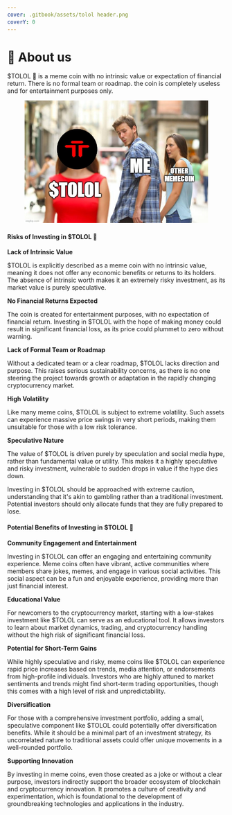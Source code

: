 ```yaml
---
cover: .gitbook/assets/tolol header.png
coverY: 0
---
```


# 💢 About us

$TOLOL 💢 is a meme coin with no intrinsic value or expectation of financial return. There is no formal team or roadmap. the coin is completely useless and for entertainment purposes only.

<figure><img src=".gitbook/assets/Meme.jpg" alt=""><figcaption></figcaption></figure>

#### Risks of Investing in $TOLOL 💢

**Lack of Intrinsic Value**

$TOLOL is explicitly described as a meme coin with no intrinsic value, meaning it does not offer any economic benefits or returns to its holders. The absence of intrinsic worth makes it an extremely risky investment, as its market value is purely speculative.

**No Financial Returns Expected**

The coin is created for entertainment purposes, with no expectation of financial return. Investing in $TOLOL with the hope of making money could result in significant financial loss, as its price could plummet to zero without warning.

**Lack of Formal Team or Roadmap**

Without a dedicated team or a clear roadmap, $TOLOL lacks direction and purpose. This raises serious sustainability concerns, as there is no one steering the project towards growth or adaptation in the rapidly changing cryptocurrency market.

**High Volatility**

Like many meme coins, $TOLOL is subject to extreme volatility. Such assets can experience massive price swings in very short periods, making them unsuitable for those with a low risk tolerance.

**Speculative Nature**

The value of $TOLOL is driven purely by speculation and social media hype, rather than fundamental value or utility. This makes it a highly speculative and risky investment, vulnerable to sudden drops in value if the hype dies down.

Investing in $TOLOL should be approached with extreme caution, understanding that it's akin to gambling rather than a traditional investment. Potential investors should only allocate funds that they are fully prepared to lose.

#### Potential Benefits of Investing in $TOLOL 💢

**Community Engagement and Entertainment**

Investing in $TOLOL can offer an engaging and entertaining community experience. Meme coins often have vibrant, active communities where members share jokes, memes, and engage in various social activities. This social aspect can be a fun and enjoyable experience, providing more than just financial interest.

**Educational Value**

For newcomers to the cryptocurrency market, starting with a low-stakes investment like $TOLOL can serve as an educational tool. It allows investors to learn about market dynamics, trading, and cryptocurrency handling without the high risk of significant financial loss.

**Potential for Short-Term Gains**

While highly speculative and risky, meme coins like $TOLOL can experience rapid price increases based on trends, media attention, or endorsements from high-profile individuals. Investors who are highly attuned to market sentiments and trends might find short-term trading opportunities, though this comes with a high level of risk and unpredictability.

**Diversification**

For those with a comprehensive investment portfolio, adding a small, speculative component like $TOLOL could potentially offer diversification benefits. While it should be a minimal part of an investment strategy, its uncorrelated nature to traditional assets could offer unique movements in a well-rounded portfolio.

**Supporting Innovation**

By investing in meme coins, even those created as a joke or without a clear purpose, investors indirectly support the broader ecosystem of blockchain and cryptocurrency innovation. It promotes a culture of creativity and experimentation, which is foundational to the development of groundbreaking technologies and applications in the industry.
